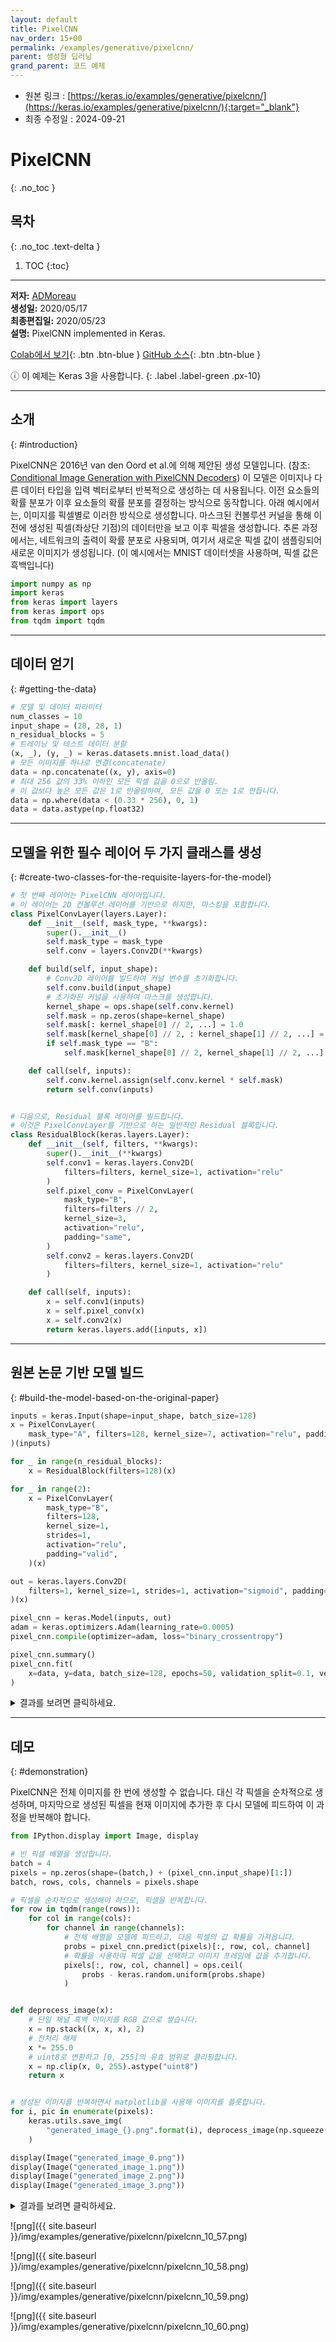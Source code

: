 ```yaml
---
layout: default
title: PixelCNN
nav_order: 15+00
permalink: /examples/generative/pixelcnn/
parent: 생성형 딥러닝
grand_parent: 코드 예제
---
```


* 원본 링크 : [https://keras.io/examples/generative/pixelcnn/](https://keras.io/examples/generative/pixelcnn/){:target="_blank"}
* 최종 수정일 : 2024-09-21

# PixelCNN
{: .no_toc }

## 목차
{: .no_toc .text-delta }

1. TOC
{:toc}

---

**저자:** [ADMoreau](https://github.com/ADMoreau)  
**생성일:** 2020/05/17  
**최종편집일:** 2020/05/23  
**설명:** PixelCNN implemented in Keras.

[Colab에서 보기](https://colab.research.google.com/github/keras-team/keras-io/blob/master/examples/generative/ipynb/pixelcnn.ipynb){: .btn .btn-blue }
[GitHub 소스](https://github.com/keras-team/keras-io/blob/master/examples/generative/pixelcnn.py){: .btn .btn-blue }

ⓘ 이 예제는 Keras 3을 사용합니다.
{: .label .label-green .px-10}

----

## 소개
{: #introduction}
<!-- ## Introduction -->

PixelCNN은 2016년 van den Oord et al.에 의해 제안된 생성 모델입니다. 
(참조: [Conditional Image Generation with PixelCNN Decoders](https://arxiv.org/abs/1606.05328)) 
이 모델은 이미지나 다른 데이터 타입을 입력 벡터로부터 반복적으로 생성하는 데 사용됩니다. 
이전 요소들의 확률 분포가 이후 요소들의 확률 분포를 결정하는 방식으로 동작합니다. 
아래 예시에서는, 이미지를 픽셀별로 이러한 방식으로 생성합니다. 
마스크된 컨볼루션 커널을 통해 이전에 생성된 픽셀(좌상단 기점)의 데이터만을 보고 이후 픽셀을 생성합니다. 
추론 과정에서는, 네트워크의 출력이 확률 분포로 사용되며, 
여기서 새로운 픽셀 값이 샘플링되어 새로운 이미지가 생성됩니다. 
(이 예시에서는 MNIST 데이터셋을 사용하며, 픽셀 값은 흑백입니다)

```python
import numpy as np
import keras
from keras import layers
from keras import ops
from tqdm import tqdm
```

* * *

## 데이터 얻기
{: #getting-the-data}
<!-- ## Getting the Data -->

```python
# 모델 및 데이터 파라미터
num_classes = 10
input_shape = (28, 28, 1)
n_residual_blocks = 5
# 트레이닝 및 테스트 데이터 분할
(x, _), (y, _) = keras.datasets.mnist.load_data()
# 모든 이미지를 하나로 연결(concatenate)
data = np.concatenate((x, y), axis=0)
# 최대 256 값의 33% 이하인 모든 픽셀 값을 0으로 반올림.
# 이 값보다 높은 모든 값은 1로 반올림하여, 모든 값을 0 또는 1로 만듭니다.
data = np.where(data < (0.33 * 256), 0, 1)
data = data.astype(np.float32)
```

* * *

## 모델을 위한 필수 레이어 두 가지 클래스를 생성
{: #create-two-classes-for-the-requisite-layers-for-the-model}
<!-- ## Create two classes for the requisite Layers for the model -->

```python
# 첫 번째 레이어는 PixelCNN 레이어입니다. 
# 이 레이어는 2D 컨볼루션 레이어를 기반으로 하지만, 마스킹을 포함합니다.
class PixelConvLayer(layers.Layer):
    def __init__(self, mask_type, **kwargs):
        super().__init__()
        self.mask_type = mask_type
        self.conv = layers.Conv2D(**kwargs)

    def build(self, input_shape):
        # Conv2D 레이어를 빌드하여 커널 변수를 초기화합니다.
        self.conv.build(input_shape)
        # 초기화된 커널을 사용하여 마스크를 생성합니다.
        kernel_shape = ops.shape(self.conv.kernel)
        self.mask = np.zeros(shape=kernel_shape)
        self.mask[: kernel_shape[0] // 2, ...] = 1.0
        self.mask[kernel_shape[0] // 2, : kernel_shape[1] // 2, ...] = 1.0
        if self.mask_type == "B":
            self.mask[kernel_shape[0] // 2, kernel_shape[1] // 2, ...] = 1.0

    def call(self, inputs):
        self.conv.kernel.assign(self.conv.kernel * self.mask)
        return self.conv(inputs)


# 다음으로, Residual 블록 레이어를 빌드합니다.
# 이것은 PixelConvLayer를 기반으로 하는 일반적인 Residual 블록입니다.
class ResidualBlock(keras.layers.Layer):
    def __init__(self, filters, **kwargs):
        super().__init__(**kwargs)
        self.conv1 = keras.layers.Conv2D(
            filters=filters, kernel_size=1, activation="relu"
        )
        self.pixel_conv = PixelConvLayer(
            mask_type="B",
            filters=filters // 2,
            kernel_size=3,
            activation="relu",
            padding="same",
        )
        self.conv2 = keras.layers.Conv2D(
            filters=filters, kernel_size=1, activation="relu"
        )

    def call(self, inputs):
        x = self.conv1(inputs)
        x = self.pixel_conv(x)
        x = self.conv2(x)
        return keras.layers.add([inputs, x])
```

* * *

## 원본 논문 기반 모델 빌드
{: #build-the-model-based-on-the-original-paper}
<!-- ## Build the model based on the original paper -->

```python
inputs = keras.Input(shape=input_shape, batch_size=128)
x = PixelConvLayer(
    mask_type="A", filters=128, kernel_size=7, activation="relu", padding="same"
)(inputs)

for _ in range(n_residual_blocks):
    x = ResidualBlock(filters=128)(x)

for _ in range(2):
    x = PixelConvLayer(
        mask_type="B",
        filters=128,
        kernel_size=1,
        strides=1,
        activation="relu",
        padding="valid",
    )(x)

out = keras.layers.Conv2D(
    filters=1, kernel_size=1, strides=1, activation="sigmoid", padding="valid"
)(x)

pixel_cnn = keras.Model(inputs, out)
adam = keras.optimizers.Adam(learning_rate=0.0005)
pixel_cnn.compile(optimizer=adam, loss="binary_crossentropy")

pixel_cnn.summary()
pixel_cnn.fit(
    x=data, y=data, batch_size=128, epochs=50, validation_split=0.1, verbose=2
)
```

<details markdown="block">
<summary>결과를 보려면 클릭하세요.</summary>

```
Model: "functional_1"
┏━━━━━━━━━━━━━━━━━━━━━━━━━━━━━━━━━┳━━━━━━━━━━━━━━━━━━━━━━━━━━━┳━━━━━━━━━━━━┓
┃ Layer (type)                    ┃ Output Shape              ┃    Param # ┃
┡━━━━━━━━━━━━━━━━━━━━━━━━━━━━━━━━━╇━━━━━━━━━━━━━━━━━━━━━━━━━━━╇━━━━━━━━━━━━┩
│ input_layer (InputLayer)        │ (128, 28, 28, 1)          │          0 │
├─────────────────────────────────┼───────────────────────────┼────────────┤
│ pixel_conv_layer                │ (128, 28, 28, 128)        │      6,400 │
│ (PixelConvLayer)                │                           │            │
├─────────────────────────────────┼───────────────────────────┼────────────┤
│ residual_block (ResidualBlock)  │ (128, 28, 28, 128)        │     98,624 │
├─────────────────────────────────┼───────────────────────────┼────────────┤
│ residual_block_1                │ (128, 28, 28, 128)        │     98,624 │
│ (ResidualBlock)                 │                           │            │
├─────────────────────────────────┼───────────────────────────┼────────────┤
│ residual_block_2                │ (128, 28, 28, 128)        │     98,624 │
│ (ResidualBlock)                 │                           │            │
├─────────────────────────────────┼───────────────────────────┼────────────┤
│ residual_block_3                │ (128, 28, 28, 128)        │     98,624 │
│ (ResidualBlock)                 │                           │            │
├─────────────────────────────────┼───────────────────────────┼────────────┤
│ residual_block_4                │ (128, 28, 28, 128)        │     98,624 │
│ (ResidualBlock)                 │                           │            │
├─────────────────────────────────┼───────────────────────────┼────────────┤
│ pixel_conv_layer_6              │ (128, 28, 28, 128)        │     16,512 │
│ (PixelConvLayer)                │                           │            │
├─────────────────────────────────┼───────────────────────────┼────────────┤
│ pixel_conv_layer_7              │ (128, 28, 28, 128)        │     16,512 │
│ (PixelConvLayer)                │                           │            │
├─────────────────────────────────┼───────────────────────────┼────────────┤
│ conv2d_18 (Conv2D)              │ (128, 28, 28, 1)          │        129 │
└─────────────────────────────────┴───────────────────────────┴────────────┘
 Total params: 532,673 (2.03 MB)
 Trainable params: 532,673 (2.03 MB)
 Non-trainable params: 0 (0.00 B)
```

```
Epoch 1/50
493/493 - 26s - 53ms/step - loss: 0.1137 - val_loss: 0.0933
Epoch 2/50
493/493 - 14s - 29ms/step - loss: 0.0915 - val_loss: 0.0901
Epoch 3/50
493/493 - 14s - 29ms/step - loss: 0.0893 - val_loss: 0.0888
Epoch 4/50
493/493 - 14s - 29ms/step - loss: 0.0882 - val_loss: 0.0880
Epoch 5/50
493/493 - 14s - 29ms/step - loss: 0.0874 - val_loss: 0.0870
Epoch 6/50
493/493 - 14s - 29ms/step - loss: 0.0867 - val_loss: 0.0867
Epoch 7/50
493/493 - 14s - 29ms/step - loss: 0.0863 - val_loss: 0.0867
Epoch 8/50
493/493 - 14s - 29ms/step - loss: 0.0859 - val_loss: 0.0860
Epoch 9/50
493/493 - 14s - 29ms/step - loss: 0.0855 - val_loss: 0.0856
Epoch 10/50
493/493 - 14s - 29ms/step - loss: 0.0853 - val_loss: 0.0861
Epoch 11/50
493/493 - 14s - 29ms/step - loss: 0.0850 - val_loss: 0.0860
Epoch 12/50
493/493 - 14s - 29ms/step - loss: 0.0847 - val_loss: 0.0873
Epoch 13/50
493/493 - 14s - 29ms/step - loss: 0.0846 - val_loss: 0.0852
Epoch 14/50
493/493 - 14s - 29ms/step - loss: 0.0844 - val_loss: 0.0846
Epoch 15/50
493/493 - 14s - 29ms/step - loss: 0.0842 - val_loss: 0.0848
Epoch 16/50
493/493 - 14s - 29ms/step - loss: 0.0840 - val_loss: 0.0843
Epoch 17/50
493/493 - 14s - 29ms/step - loss: 0.0838 - val_loss: 0.0847
Epoch 18/50
493/493 - 14s - 29ms/step - loss: 0.0837 - val_loss: 0.0841
Epoch 19/50
493/493 - 14s - 29ms/step - loss: 0.0835 - val_loss: 0.0842
Epoch 20/50
493/493 - 14s - 29ms/step - loss: 0.0834 - val_loss: 0.0844
Epoch 21/50
493/493 - 14s - 29ms/step - loss: 0.0834 - val_loss: 0.0843
Epoch 22/50
493/493 - 14s - 29ms/step - loss: 0.0832 - val_loss: 0.0838
Epoch 23/50
493/493 - 14s - 29ms/step - loss: 0.0831 - val_loss: 0.0840
Epoch 24/50
493/493 - 14s - 29ms/step - loss: 0.0830 - val_loss: 0.0841
Epoch 25/50
493/493 - 14s - 29ms/step - loss: 0.0829 - val_loss: 0.0837
Epoch 26/50
493/493 - 14s - 29ms/step - loss: 0.0828 - val_loss: 0.0837
Epoch 27/50
493/493 - 14s - 29ms/step - loss: 0.0827 - val_loss: 0.0836
Epoch 28/50
493/493 - 14s - 29ms/step - loss: 0.0827 - val_loss: 0.0836
Epoch 29/50
493/493 - 14s - 29ms/step - loss: 0.0825 - val_loss: 0.0838
Epoch 30/50
493/493 - 14s - 29ms/step - loss: 0.0825 - val_loss: 0.0834
Epoch 31/50
493/493 - 14s - 29ms/step - loss: 0.0824 - val_loss: 0.0832
Epoch 32/50
493/493 - 14s - 29ms/step - loss: 0.0823 - val_loss: 0.0833
Epoch 33/50
493/493 - 14s - 29ms/step - loss: 0.0822 - val_loss: 0.0836
Epoch 34/50
493/493 - 14s - 29ms/step - loss: 0.0822 - val_loss: 0.0832
Epoch 35/50
493/493 - 14s - 29ms/step - loss: 0.0821 - val_loss: 0.0832
Epoch 36/50
493/493 - 14s - 29ms/step - loss: 0.0820 - val_loss: 0.0835
Epoch 37/50
493/493 - 14s - 29ms/step - loss: 0.0820 - val_loss: 0.0834
Epoch 38/50
493/493 - 14s - 29ms/step - loss: 0.0819 - val_loss: 0.0833
Epoch 39/50
493/493 - 14s - 29ms/step - loss: 0.0818 - val_loss: 0.0832
Epoch 40/50
493/493 - 14s - 29ms/step - loss: 0.0818 - val_loss: 0.0834
Epoch 41/50
493/493 - 14s - 29ms/step - loss: 0.0817 - val_loss: 0.0832
Epoch 42/50
493/493 - 14s - 29ms/step - loss: 0.0816 - val_loss: 0.0834
Epoch 43/50
493/493 - 14s - 29ms/step - loss: 0.0816 - val_loss: 0.0839
Epoch 44/50
493/493 - 14s - 29ms/step - loss: 0.0815 - val_loss: 0.0831
Epoch 45/50
493/493 - 14s - 29ms/step - loss: 0.0815 - val_loss: 0.0832
Epoch 46/50
493/493 - 14s - 29ms/step - loss: 0.0814 - val_loss: 0.0835
Epoch 47/50
493/493 - 14s - 29ms/step - loss: 0.0814 - val_loss: 0.0830
Epoch 48/50
493/493 - 14s - 29ms/step - loss: 0.0813 - val_loss: 0.0832
Epoch 49/50
493/493 - 14s - 29ms/step - loss: 0.0812 - val_loss: 0.0833
Epoch 50/50
493/493 - 14s - 29ms/step - loss: 0.0812 - val_loss: 0.0831

<keras.src.callbacks.history.History at 0x7f45e6d78760>
```

</details>

* * *

## 데모
{: #demonstration}
<!-- ## Demonstration -->

PixelCNN은 전체 이미지를 한 번에 생성할 수 없습니다. 
대신 각 픽셀을 순차적으로 생성하며, 
마지막으로 생성된 픽셀을 현재 이미지에 추가한 후 다시 모델에 피드하여 이 과정을 반복해야 합니다.

```python
from IPython.display import Image, display

# 빈 픽셀 배열을 생성합니다.
batch = 4
pixels = np.zeros(shape=(batch,) + (pixel_cnn.input_shape)[1:])
batch, rows, cols, channels = pixels.shape

# 픽셀을 순차적으로 생성해야 하므로, 픽셀을 반복합니다.
for row in tqdm(range(rows)):
    for col in range(cols):
        for channel in range(channels):
            # 전체 배열을 모델에 피드하고, 다음 픽셀의 값 확률을 가져옵니다.
            probs = pixel_cnn.predict(pixels)[:, row, col, channel]
            # 확률을 사용하여 픽셀 값을 선택하고 이미지 프레임에 값을 추가합니다.
            pixels[:, row, col, channel] = ops.ceil(
                probs - keras.random.uniform(probs.shape)
            )


def deprocess_image(x):
    # 단일 채널 흑백 이미지를 RGB 값으로 쌓습니다.
    x = np.stack((x, x, x), 2)
    # 전처리 해제
    x *= 255.0
    # uint8로 변환하고 [0, 255]의 유효 범위로 클리핑합니다.
    x = np.clip(x, 0, 255).astype("uint8")
    return x


# 생성된 이미지를 반복하면서 matplotlib을 사용해 이미지를 플롯합니다.
for i, pic in enumerate(pixels):
    keras.utils.save_img(
        "generated_image_{}.png".format(i), deprocess_image(np.squeeze(pic, -1))
    )

display(Image("generated_image_0.png"))
display(Image("generated_image_1.png"))
display(Image("generated_image_2.png"))
display(Image("generated_image_3.png"))
```

<details markdown="block">
<summary>결과를 보려면 클릭하세요.</summary>

```
100%|███████████████████████████████████████████████████████████████████████████| 28/28 [00:06<00:00,  4.51it/s]
```

</details>

![png]({{ site.baseurl }}/img/examples/generative/pixelcnn/pixelcnn_10_57.png)

![png]({{ site.baseurl }}/img/examples/generative/pixelcnn/pixelcnn_10_58.png)

![png]({{ site.baseurl }}/img/examples/generative/pixelcnn/pixelcnn_10_59.png)

![png]({{ site.baseurl }}/img/examples/generative/pixelcnn/pixelcnn_10_60.png)

